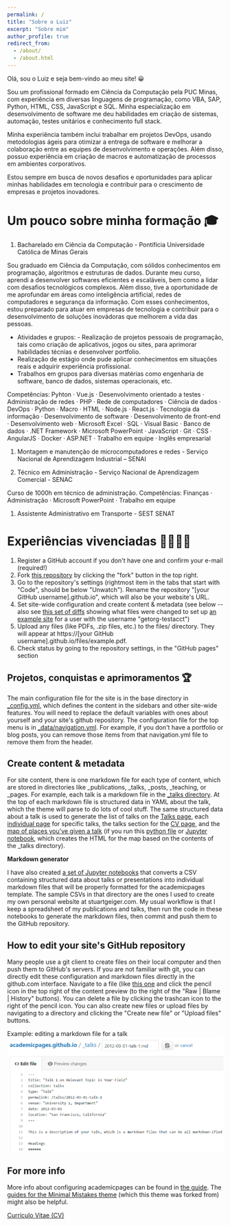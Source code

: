 ```yaml
---
permalink: /
title: "Sobre o Luiz"
excerpt: "Sobre mim"
author_profile: true
redirect_from: 
  - /about/
  - /about.html
---
```


Olá, sou o Luiz e seja bem-vindo ao meu site! 😀

Sou um profissional formado em Ciência da Computação pela PUC Minas, com experiência em diversas linguagens de programação, como VBA, SAP, Python, HTML, CSS, JavaScript e SQL. Minha especialização em desenvolvimento de software me deu habilidades em criação de sistemas, automação, testes unitários e conhecimento full stack.

Minha experiência também inclui trabalhar em projetos DevOps, usando metodologias ágeis para otimizar a entrega de software e melhorar a colaboração entre as equipes de desenvolvimento e operações. Além disso, possuo experiência em criação de macros e automatização de processos em ambientes corporativos.

Estou sempre em busca de novos desafios e oportunidades para aplicar minhas habilidades em tecnologia e contribuir para o crescimento de empresas e projetos inovadores.


Um pouco sobre minha formação 🎓
======
1. Bacharelado em Ciência da Computação - Pontifícia Universidade Católica de Minas Gerais 

Sou graduado em Ciência da Computação, com sólidos conhecimentos em programação, algoritmos e estruturas de dados. Durante meu curso, aprendi a desenvolver softwares eficientes e escaláveis, bem como a lidar com desafios tecnológicos complexos. Além disso, tive a oportunidade de me aprofundar em áreas como inteligência artificial, redes de computadores e segurança da informação. 
Com esses conhecimentos, estou preparado para atuar em empresas de tecnologia e contribuir para o desenvolvimento de soluções inovádoras que melhorem a vida das pessoas.

- Atividades e grupos: - Realização de projetos pessoais de programação, tais como criação de aplicativos, jogos ou sites, para aprimorar habilidades técnias e desenvolver portfolio.
- Realização de estágio onde pude aplicar conhecimentos em situações reais e adquirir experiência profissional.
- Trabalhos em grupos para diversas matérias como engenharia de software, banco de dados, sistemas operacionais, etc.

Competências: Pyhton · Vue.js · Desenvolvimento orientado a testes · Administração de redes · PHP · Rede de computadores · Ciência de dados · DevOps · Python · Macro · HTML · Node.js · React.js · Tecnologia da informação · Desenvolvimento de software · Desenvolvimento de front-end · Desenvolvimento web · Microsoft Excel · SQL · Visual Basic · Banco de dados · .NET Framework · Microsoft PowerPoint · JavaScript · Git · CSS · AngularJS · Docker · ASP.NET · Trabalho em equipe · Inglês empresarial


1. Montagem e manutenção de microcomputadores e redes - Serviço Nacional de Aprendizagem Industrial – SENAI


1. Técnico em Administração - Serviço Nacional de Aprendizagem Comercial - SENAC

Curso de 1000h em técnico de administração.
Competências: Finanças · Administração · Microsoft PowerPoint · Trabalho em equipe


1. Assistente Administrativo em Transporte - SEST SENAT

Experiências vivenciadas 🫱🏽‍🫲🏽
======
1. Register a GitHub account if you don't have one and confirm your e-mail (required!)
1. Fork [this repository](https://github.com/academicpages/academicpages.github.io) by clicking the "fork" button in the top right. 
1. Go to the repository's settings (rightmost item in the tabs that start with "Code", should be below "Unwatch"). Rename the repository "[your GitHub username].github.io", which will also be your website's URL.
1. Set site-wide configuration and create content & metadata (see below -- also see [this set of diffs](http://archive.is/3TPas) showing what files were changed to set up [an example site](https://getorg-testacct.github.io) for a user with the username "getorg-testacct")
1. Upload any files (like PDFs, .zip files, etc.) to the files/ directory. They will appear at https://[your GitHub username].github.io/files/example.pdf.  
1. Check status by going to the repository settings, in the "GitHub pages" section

Projetos, conquistas e aprimoramentos 🏆
------
The main configuration file for the site is in the base directory in [_config.yml](https://github.com/academicpages/academicpages.github.io/blob/master/_config.yml), which defines the content in the sidebars and other site-wide features. You will need to replace the default variables with ones about yourself and your site's github repository. The configuration file for the top menu is in [_data/navigation.yml](https://github.com/academicpages/academicpages.github.io/blob/master/_data/navigation.yml). For example, if you don't have a portfolio or blog posts, you can remove those items from that navigation.yml file to remove them from the header. 

Create content & metadata
------
For site content, there is one markdown file for each type of content, which are stored in directories like _publications, _talks, _posts, _teaching, or _pages. For example, each talk is a markdown file in the [_talks directory](https://github.com/academicpages/academicpages.github.io/tree/master/_talks). At the top of each markdown file is structured data in YAML about the talk, which the theme will parse to do lots of cool stuff. The same structured data about a talk is used to generate the list of talks on the [Talks page](https://academicpages.github.io/talks), each [individual page](https://academicpages.github.io/talks/2012-03-01-talk-1) for specific talks, the talks section for the [CV page](https://academicpages.github.io/cv), and the [map of places you've given a talk](https://academicpages.github.io/talkmap.html) (if you run this [python file](https://github.com/academicpages/academicpages.github.io/blob/master/talkmap.py) or [Jupyter notebook](https://github.com/academicpages/academicpages.github.io/blob/master/talkmap.ipynb), which creates the HTML for the map based on the contents of the _talks directory).

**Markdown generator**

I have also created [a set of Jupyter notebooks](https://github.com/academicpages/academicpages.github.io/tree/master/markdown_generator
) that converts a CSV containing structured data about talks or presentations into individual markdown files that will be properly formatted for the academicpages template. The sample CSVs in that directory are the ones I used to create my own personal website at stuartgeiger.com. My usual workflow is that I keep a spreadsheet of my publications and talks, then run the code in these notebooks to generate the markdown files, then commit and push them to the GitHub repository.

How to edit your site's GitHub repository
------
Many people use a git client to create files on their local computer and then push them to GitHub's servers. If you are not familiar with git, you can directly edit these configuration and markdown files directly in the github.com interface. Navigate to a file (like [this one](https://github.com/academicpages/academicpages.github.io/blob/master/_talks/2012-03-01-talk-1.md) and click the pencil icon in the top right of the content preview (to the right of the "Raw | Blame | History" buttons). You can delete a file by clicking the trashcan icon to the right of the pencil icon. You can also create new files or upload files by navigating to a directory and clicking the "Create new file" or "Upload files" buttons. 

Example: editing a markdown file for a talk
![Editing a markdown file for a talk](/images/editing-talk.png)

For more info
------
More info about configuring academicpages can be found in [the guide](https://academicpages.github.io/markdown/). The [guides for the Minimal Mistakes theme](https://mmistakes.github.io/minimal-mistakes/docs/configuration/) (which this theme was forked from) might also be helpful.

[Currículo Vitae (CV)](https://luizaao.github.io/cv)
